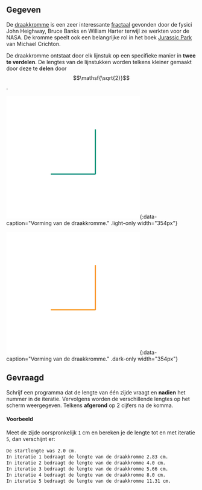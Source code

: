 ## Gegeven

De <a href="https://en.wikipedia.org/wiki/Dragon_curve" target="_blank">draakkromme</a> is een zeer interessante <a href="https://nl.wikipedia.org/wiki/Fractal" target = "_blank">fractaal</a> gevonden door de fysici John Heighway, Bruce Banks en William Harter terwijl ze werkten voor de NASA. De kromme speelt ook een belangrijke rol in het boek <a href="https://nl.wikipedia.org/wiki/Jurassic_Park_(boek)" target="_blank">Jurassic Park</a> van Michael Crichton.

De draakkromme ontstaat door elk lijnstuk op een specifieke manier in **twee te verdelen**. De lengtes van de lijnstukken worden telkens kleiner gemaakt door deze te **delen** door $$\mathsf{\sqrt{2}}$$.

![Vorming van de draakkromme.](media/image.png "Vorming van de draakkromme."){:data-caption="Vorming van de draakkromme." .light-only width="354px"}

![Vorming van de draakkromme.](media/image_dark.png "Vorming van de draakkromme."){:data-caption="Vorming van de draakkromme." .dark-only width="354px"}

## Gevraagd
Schrijf een programma dat de lengte van één zijde vraagt en **nadien** het nummer in de iteratie. Vervolgens worden de verschillende lengtes op het scherm weergegeven. Telkens **afgerond** op 2 cijfers na de komma.

#### Voorbeeld
Meet de zijde oorspronkelijk `1` cm en bereken je de lengte tot en met iteratie `5`, dan verschijnt er:
```
De startlengte was 2.0 cm.
In iteratie 1 bedraagt de lengte van de draakkromme 2.83 cm.
In iteratie 2 bedraagt de lengte van de draakkromme 4.0 cm.
In iteratie 3 bedraagt de lengte van de draakkromme 5.66 cm.
In iteratie 4 bedraagt de lengte van de draakkromme 8.0 cm.
In iteratie 5 bedraagt de lengte van de draakkromme 11.31 cm.
```
